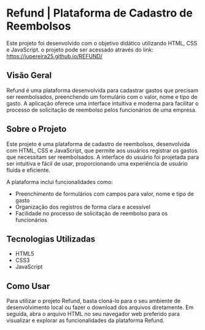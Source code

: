 # Refund | Plataforma de Cadastro de Reembolsos

Este projeto foi desenvolvido com o objetivo didático utilizando HTML, CSS e JavaScript.
o projeto pode ser acessado através do link: https://jupereira25.github.io/REFUND/

##  Visão Geral

Refund é uma plataforma desenvolvida para cadastrar gastos que precisam ser reembolsados, preenchendo um formulário com o valor, nome e tipo de gasto. A aplicação oferece uma interface intuitiva e moderna para facilitar o processo de solicitação de reembolso pelos funcionários de uma empresa.

## Sobre o Projeto

Este projeto é uma plataforma de cadastro de reembolsos, desenvolvida com HTML, CSS e JavaScript, que permite aos usuários registrar os gastos que necessitam ser reembolsados. A interface do usuário foi projetada para ser intuitiva e fácil de usar, proporcionando uma experiência de usuário fluida e eficiente.

A plataforma inclui funcionalidades como:
- Preenchimento de formulários com campos para valor, nome e tipo de gasto
- Organização dos registros de forma clara e acessível
- Facilidade no processo de solicitação de reembolso para os funcionários

## Tecnologias Utilizadas

- HTML5
- CSS3
- JavaScript

## Como Usar

Para utilizar o projeto Refund, basta cloná-lo para o seu ambiente de desenvolvimento local ou fazer o download dos arquivos diretamente. Em seguida, abra o arquivo HTML no seu navegador web preferido para visualizar e explorar as funcionalidades da plataforma Refund.
